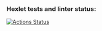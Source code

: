 ### Hexlet tests and linter status:
[![Actions Status](https://github.com/Tatsianaana/frontend-project-11/actions/workflows/hexlet-check.yml/badge.svg)](https://github.com/Tatsianaana/frontend-project-11/actions)